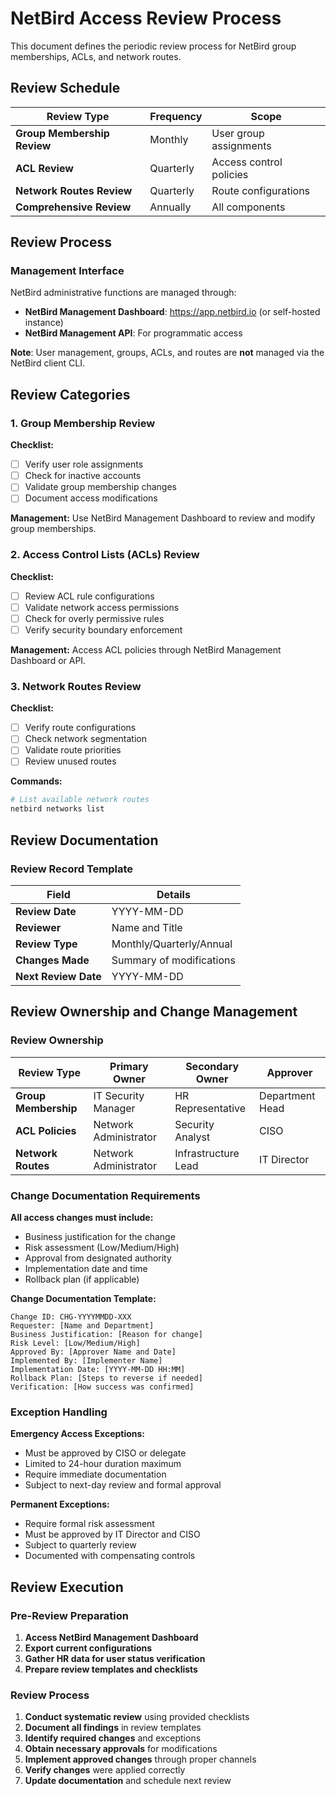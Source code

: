 # NetBird Access Review Process

This document defines the periodic review process for NetBird group memberships, ACLs, and network routes.

## Review Schedule

| Review Type | Frequency | Scope |
|-------------|-----------|-------|
| **Group Membership Review** | Monthly | User group assignments |
| **ACL Review** | Quarterly | Access control policies |
| **Network Routes Review** | Quarterly | Route configurations |
| **Comprehensive Review** | Annually | All components |

## Review Process

### Management Interface

NetBird administrative functions are managed through:
- **NetBird Management Dashboard**: https://app.netbird.io (or self-hosted instance)
- **NetBird Management API**: For programmatic access

**Note**: User management, groups, ACLs, and routes are **not** managed via the NetBird client CLI.

## Review Categories

### 1. Group Membership Review

**Checklist:**
- [ ] Verify user role assignments
- [ ] Check for inactive accounts
- [ ] Validate group membership changes
- [ ] Document access modifications

**Management:** Use NetBird Management Dashboard to review and modify group memberships.

### 2. Access Control Lists (ACLs) Review

**Checklist:**
- [ ] Review ACL rule configurations
- [ ] Validate network access permissions
- [ ] Check for overly permissive rules
- [ ] Verify security boundary enforcement

**Management:** Access ACL policies through NetBird Management Dashboard or API.

### 3. Network Routes Review

**Checklist:**
- [ ] Verify route configurations
- [ ] Check network segmentation
- [ ] Validate route priorities
- [ ] Review unused routes

**Commands:**
```bash
# List available network routes
netbird networks list

```

## Review Documentation

### Review Record Template

| Field | Details |
|-------|---------|
| **Review Date** | YYYY-MM-DD |
| **Reviewer** | Name and Title |
| **Review Type** | Monthly/Quarterly/Annual |
| **Changes Made** | Summary of modifications |
| **Next Review Date** | YYYY-MM-DD |

## Review Ownership and Change Management

### Review Ownership

| Review Type | Primary Owner | Secondary Owner | Approver |
|-------------|---------------|-----------------|----------|
| **Group Membership** | IT Security Manager | HR Representative | Department Head |
| **ACL Policies** | Network Administrator | Security Analyst | CISO |
| **Network Routes** | Network Administrator | Infrastructure Lead | IT Director |

### Change Documentation Requirements

**All access changes must include:**
- Business justification for the change
- Risk assessment (Low/Medium/High)
- Approval from designated authority
- Implementation date and time
- Rollback plan (if applicable)

**Change Documentation Template:**
```
Change ID: CHG-YYYYMMDD-XXX
Requester: [Name and Department]
Business Justification: [Reason for change]
Risk Level: [Low/Medium/High]
Approved By: [Approver Name and Date]
Implemented By: [Implementer Name]
Implementation Date: [YYYY-MM-DD HH:MM]
Rollback Plan: [Steps to reverse if needed]
Verification: [How success was confirmed]
```

### Exception Handling

**Emergency Access Exceptions:**
- Must be approved by CISO or delegate
- Limited to 24-hour duration maximum
- Require immediate documentation
- Subject to next-day review and formal approval

**Permanent Exceptions:**
- Require formal risk assessment
- Must be approved by IT Director and CISO
- Subject to quarterly review
- Documented with compensating controls

## Review Execution

### Pre-Review Preparation

1. **Access NetBird Management Dashboard**
2. **Export current configurations**
3. **Gather HR data for user status verification**
4. **Prepare review templates and checklists**

### Review Process

1. **Conduct systematic review** using provided checklists
2. **Document all findings** in review templates
3. **Identify required changes** and exceptions
4. **Obtain necessary approvals** for modifications
5. **Implement approved changes** through proper channels
6. **Verify changes** were applied correctly
7. **Update documentation** and schedule next review
